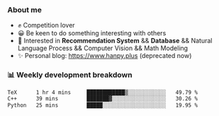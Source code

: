 ### About me

- ✊ Competition lover
- 😀 Be keen to do something interesting with others
- 🎈 Interested in **Recommendation System** && **Database** && Natural Language Process && Computer Vision && Math Modeling
- ✨ Personal blog: https://www.hanpy.plus (deprecated now)


### 📊 Weekly development breakdown
<!--START_SECTION:waka-->

```txt
TeX      1 hr 4 mins     ████████████▒░░░░░░░░░░░░   49.79 %
C++      39 mins         ███████▓░░░░░░░░░░░░░░░░░   30.26 %
Python   25 mins         █████░░░░░░░░░░░░░░░░░░░░   19.95 %
```

<!--END_SECTION:waka-->
